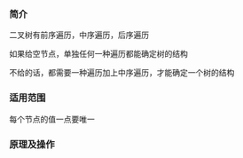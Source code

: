 ### 简介

二叉树有前序遍历，中序遍历，后序遍历

如果给空节点，单独任何一种遍历都能确定树的结构

不给的话，都需要一种遍历加上中序遍历，才能确定一个树的结构

### 适用范围

每个节点的值一点要唯一





###  原理及操作



